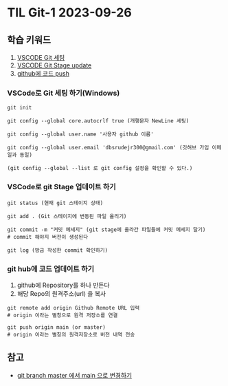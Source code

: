 # TIL Git-1 2023-09-26

## 학습 키워드

1. [VSCODE Git 세팅](#vscode로-git-세팅-하기windows)
2. [VSCODE Git Stage update](#vscode로-git-stage-업데이트-하기)
3. [github에 코드 push](#git-hub에-코드-업데이트-하기)

### **VSCode로 Git 세팅 하기**(Windows)

```git
git init

git config --global core.autocrlf true (개행문자 NewLine 세팅)

git config --global user.name '사용자 github 이름'

git config --global user.email 'dbsrudejr300@gmail.com' (깃허브 가입 이메일과 동일)

(git config --global --list 로 git config 설정을 확인할 수 있다.)
```

### **VSCode로 git Stage 업데이트 하기**

```git
git status (현재 git 스테이지 상태)

git add . (Git 스테이지에 변동된 파일 올리기)

git commit -m "커밋 메세지" (git stage에 올라간 파일들에 커밋 메세지 달기)
# commit 해야지 버전이 생성된다

git log (방금 작성한 commit 확인하기)
```

### git hub에 코드 업데이트 하기

1. github에 Repository를 하나 만든다
2. 해당 Repo의 원격주소(url) 을 복사

```git
git remote add origin Github Remote URL 입력
# origin 이라는 별칭으로 원격 저장소를 연결

git push origin main (or master)
# origin 이라는 별칭의 원격저장소로 버전 내역 전송
```

## 참고

- [git branch master 에서 main 으로 변경하기](https://blog.outsider.ne.kr/1503)
